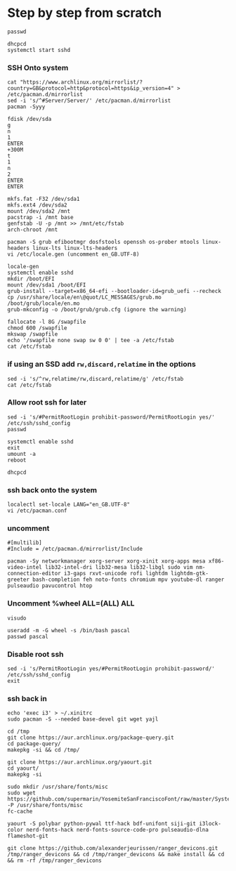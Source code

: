 # Step by step from scratch

```
passwd
```
```
dhcpcd
systemctl start sshd
```
### SSH Onto system
```
cat "https://www.archlinux.org/mirrorlist/?country=GB&protocol=http&protocol=https&ip_version=4" > /etc/pacman.d/mirrorlist
sed -i 's/^#Server/Server/' /etc/pacman.d/mirrorlist
pacman -Syyy
```
```
fdisk /dev/sda
g
n
1
ENTER
+300M
t
1
n
2
ENTER
ENTER

```
```
mkfs.fat -F32 /dev/sda1
mkfs.ext4 /dev/sda2
mount /dev/sda2 /mnt
pacstrap -i /mnt base
genfstab -U -p /mnt >> /mnt/etc/fstab
arch-chroot /mnt

```
```
pacman -S grub efibootmgr dosfstools openssh os-prober mtools linux-headers linux-lts linux-lts-headers
vi /etc/locale.gen (uncomment en_GB.UTF-8)
```
```
locale-gen
systemctl enable sshd
mkdir /boot/EFI
mount /dev/sda1 /boot/EFI
grub-install --target=x86_64-efi --bootloader-id=grub_uefi --recheck
cp /usr/share/locale/en\@quot/LC_MESSAGES/grub.mo /boot/grub/locale/en.mo
grub-mkconfig -o /boot/grub/grub.cfg (ignore the warning)
```
```
fallocate -l 8G /swapfile
chmod 600 /swapfile
mkswap /swapfile
echo '/swapfile none swap sw 0 0' | tee -a /etc/fstab
cat /etc/fstab
```
### if using an SSD add `rw,discard,relatime` in the options
```
sed -i 's/^rw,relatime/rw,discard,relatime/g' /etc/fstab
cat /etc/fstab
```
### Allow root ssh for later
```
sed -i 's/#PermitRootLogin prohibit-password/PermitRootLogin yes/' /etc/ssh/sshd_config
passwd
```
```
systemctl enable sshd
exit
umount -a
reboot
```
```
dhcpcd
```
### ssh back onto the system
```
localectl set-locale LANG="en_GB.UTF-8"
vi /etc/pacman.conf
```
### uncomment
```
#[multilib]
#Include = /etc/pacman.d/mirrorlist/Include
```
```
pacman -Sy networkmanager xorg-server xorg-xinit xorg-apps mesa xf86-video-intel lib32-intel-dri lib32-mesa lib32-libgl sudo vim nm-connection-editor i3-gaps rxvt-unicode rofi lightdm lightdm-gtk-greeter bash-completion feh noto-fonts chromium mpv youtube-dl ranger pulseaudio pavucontrol htop
```
### Uncomment %wheel ALL=(ALL) ALL
```
visudo
```
```
useradd -m -G wheel -s /bin/bash pascal
passwd pascal
```
### Disable root ssh
```
sed -i 's/PermitRootLogin yes/#PermitRootLogin prohibit-password/' /etc/ssh/sshd_config
exit
```
### ssh back in
```
echo 'exec i3' > ~/.xinitrc
sudo pacman -S --needed base-devel git wget yajl
```
```
cd /tmp
git clone https://aur.archlinux.org/package-query.git
cd package-query/
makepkg -si && cd /tmp/
```
```
git clone https://aur.archlinux.org/yaourt.git
cd yaourt/
makepkg -si
```
```
sudo mkdir /usr/share/fonts/misc
sudo wget https://github.com/supermarin/YosemiteSanFranciscoFont/raw/master/System%20San%20Francisco%20Display%20Regular.ttf -P /usr/share/fonts/misc
fc-cache
```
```
yaourt -S polybar python-pywal ttf-hack bdf-unifont siji-git i3lock-color nerd-fonts-hack nerd-fonts-source-code-pro pulseaudio-dlna flameshot-git
```
```
git clone https://github.com/alexanderjeurissen/ranger_devicons.git /tmp/ranger_devicons && cd /tmp/ranger_devicons && make install && cd && rm -rf /tmp/ranger_devicons
```
